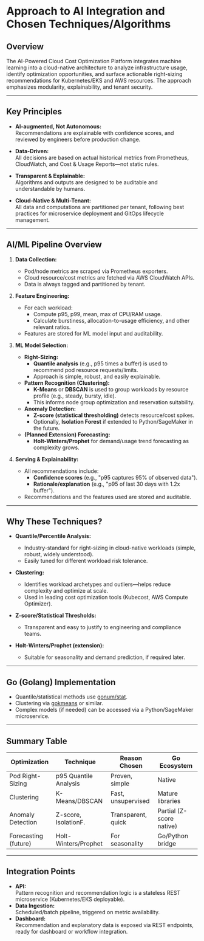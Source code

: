 # Approach to AI Integration and Chosen Techniques/Algorithms

## Overview

The AI-Powered Cloud Cost Optimization Platform integrates machine learning into a cloud-native architecture to analyze infrastructure usage, identify optimization opportunities, and surface actionable right-sizing recommendations for Kubernetes/EKS and AWS resources. The approach emphasizes modularity, explainability, and tenant security.

---

## Key Principles

- **AI-augmented, Not Autonomous:**  
  Recommendations are explainable with confidence scores, and reviewed by engineers before production change.

- **Data-Driven:**  
  All decisions are based on actual historical metrics from Prometheus, CloudWatch, and Cost & Usage Reports—not static rules.

- **Transparent & Explainable:**  
  Algorithms and outputs are designed to be auditable and understandable by humans.

- **Cloud-Native & Multi-Tenant:**  
  All data and computations are partitioned per tenant, following best practices for microservice deployment and GitOps lifecycle management.

---

## AI/ML Pipeline Overview

1. **Data Collection:**
    - Pod/node metrics are scraped via Prometheus exporters.
    - Cloud resource/cost metrics are fetched via AWS CloudWatch APIs.
    - Data is always tagged and partitioned by tenant.

2. **Feature Engineering:**
    - For each workload:
        - Compute p95, p99, mean, max of CPU/RAM usage.
        - Calculate burstiness, allocation-to-usage efficiency, and other relevant ratios.
    - Features are stored for ML model input and auditability.

3. **ML Model Selection:**
    - **Right-Sizing:**
        - **Quantile analysis** (e.g., p95 times a buffer) is used to recommend pod resource requests/limits.
        - Approach is simple, robust, and easily explainable.
    - **Pattern Recognition (Clustering):**
        - **K-Means** or **DBSCAN** is used to group workloads by resource profile (e.g., steady, bursty, idle).
        - This informs node group optimization and reservation suitability.
    - **Anomaly Detection:**
        - **Z-score (statistical thresholding)** detects resource/cost spikes.
        - Optionally, **Isolation Forest** if extended to Python/SageMaker in the future.
    - **(Planned Extension) Forecasting:**
        - **Holt-Winters/Prophet** for demand/usage trend forecasting as complexity grows.

4. **Serving & Explainability:**
    - All recommendations include:
        - **Confidence scores** (e.g., "p95 captures 95% of observed data").
        - **Rationale/explanation** (e.g., "p95 of last 30 days with 1.2x buffer").
    - Recommendations and the features used are stored and auditable.

---

## Why These Techniques?

- **Quantile/Percentile Analysis:**
    - Industry-standard for right-sizing in cloud-native workloads (simple, robust, widely understood).
    - Easily tuned for different workload risk tolerance.

- **Clustering:**
    - Identifies workload archetypes and outliers—helps reduce complexity and optimize at scale.
    - Used in leading cost optimization tools (Kubecost, AWS Compute Optimizer).

- **Z-score/Statistical Thresholds:**
    - Transparent and easy to justify to engineering and compliance teams.

- **Holt-Winters/Prophet (extension):**
    - Suitable for seasonality and demand prediction, if required later.

---

## Go (Golang) Implementation

- Quantile/statistical methods use [gonum/stat](https://github.com/gonum/gonum).
- Clustering via [gokmeans](https://github.com/mash/gokmeans) or similar.
- Complex models (if needed) can be accessed via a Python/SageMaker microservice.

---

## Summary Table

| Optimization        | Technique               | Reason Chosen     | Go Ecosystem     |
|---------------------|------------------------|-------------------|------------------|
| Pod Right-Sizing    | p95 Quantile Analysis  | Proven, simple    | Native           |
| Clustering          | K-Means/DBSCAN         | Fast, unsupervised| Mature libraries |
| Anomaly Detection   | Z-score, IsolationF.   | Transparent, quick| Partial (Z-score native) |
| Forecasting (future)| Holt-Winters/Prophet   | For seasonality   | Go/Python bridge |

---

## Integration Points

- **API:**  
  Pattern recognition and recommendation logic is a stateless REST microservice (Kubernetes/EKS deployable).
- **Data Ingestion:**  
  Scheduled/batch pipeline, triggered on metric availability.
- **Dashboard:**  
  Recommendation and explanatory data is exposed via REST endpoints, ready for dashboard or workflow integration.
